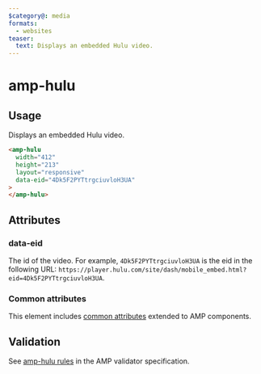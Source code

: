 ```yaml
---
$category@: media
formats:
  - websites
teaser:
  text: Displays an embedded Hulu video.
---
```


<!---
Copyright 2016 The AMP HTML Authors. All Rights Reserved.

Licensed under the Apache License, Version 2.0 (the "License");
you may not use this file except in compliance with the License.
You may obtain a copy of the License at

      http://www.apache.org/licenses/LICENSE-2.0

Unless required by applicable law or agreed to in writing, software
distributed under the License is distributed on an "AS-IS" BASIS,
WITHOUT WARRANTIES OR CONDITIONS OF ANY KIND, either express or implied.
See the License for the specific language governing permissions and
limitations under the License.
-->

# amp-hulu

## Usage

Displays an embedded Hulu video.

```html
<amp-hulu
  width="412"
  height="213"
  layout="responsive"
  data-eid="4Dk5F2PYTtrgciuvloH3UA"
>
</amp-hulu>
```

## Attributes

### data-eid

The id of the video. For example, `4Dk5F2PYTtrgciuvloH3UA` is the eid in the following URL: `https://player.hulu.com/site/dash/mobile_embed.html?eid=4Dk5F2PYTtrgciuvloH3UA`.

### Common attributes

This element includes [common attributes](https://amp.dev/documentation/guides-and-tutorials/learn/common_attributes) extended to AMP components.

## Validation

See [amp-hulu rules](validator-amp-hulu.protoascii) in the AMP validator specification.
